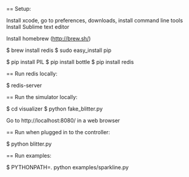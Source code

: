 == Setup: 

Install xcode, go to preferences, downloads, install command line tools
Install Sublime text editor

Install homebrew (http://brew.sh/)

$ brew install redis
$ sudo easy_install pip

$ pip install PIL
$ pip install bottle
$ pip install redis

== Run redis locally: 

$ redis-server

== Run the simulator locally: 

$ cd visualizer
$ python fake_blitter.py

Go to http://localhost:8080/ in a web browser

== Run when plugged in to the controller: 

$ python blitter.py

== Run examples: 

$ PYTHONPATH=. python examples/sparkline.py 
